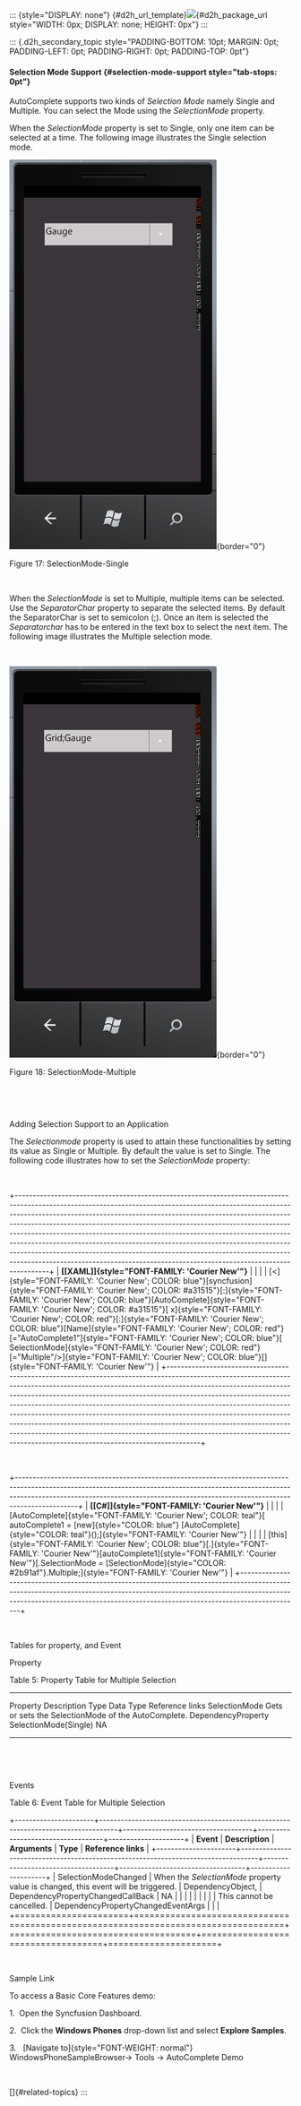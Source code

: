 ::: {style="DISPLAY: none"}
[](ms-xhelp:///?Id=d2h_url_template){#d2h_url_template}![](!package_url!){#d2h_package_url style="WIDTH: 0px; DISPLAY: none; HEIGHT: 0px"}
:::

::: {.d2h_secondary_topic style="PADDING-BOTTOM: 10pt; MARGIN: 0pt; PADDING-LEFT: 0pt; PADDING-RIGHT: 0pt; PADDING-TOP: 0pt"}
#### Selection Mode Support {#selection-mode-support style="tab-stops: 0pt"}

AutoComplete supports two kinds of *Selection Mode* namely Single and Multiple. You can select the Mode using the *SelectionMode* property.

When the *SelectionMode* property is set to Single, only one item can be selected at a time. The following image illustrates the Single selection mode.

![Description: C:\\Users\\labuser\\Desktop\\Image\\singleSelection.png](ImagesExt/image78_20.png){border="0"}

Figure 17: SelectionMode-Single

 

When the *SelectionMode* is set to Multiple, multiple items can be selected. Use the *SeparatorChar* property to separate the selected items. By default the SeparatorChar is set to semicolon (;). Once an item is selected the *Separatorchar* has to be entered in the text box to select the next item. The following image illustrates the Multiple selection mode.

 

![Description: C:\\Users\\labuser\\Desktop\\Image\\MultiSelection.png](ImagesExt/image78_21.png){border="0"}

Figure 18: SelectionMode-Multiple

 

 

Adding Selection Support to an Application

The *Selectionmode* property is used to attain these functionalities by setting its value as Single or Multiple. By default the value is set to Single. The following code illustrates how to set the *SelectionMode* property:

 

+---------------------------------------------------------------------------------------------------------------------------------------------------------------------------------------------------------------------------------------------------------------------------------------------------------------------------------------------------------------------------------------------------------------------------------------------------------------------------------------------------------------------------------------------------------------------------------------------------------------------------------------------------------+
| **[\[XAML\]]{style="FONT-FAMILY: 'Courier New'"}**                                                                                                                                                                                                                                                                                                                                                                                                                                                                                                                                                                                                      |
|                                                                                                                                                                                                                                                                                                                                                                                                                                                                                                                                                                                                                                                         |
| [\<]{style="FONT-FAMILY: 'Courier New'; COLOR: blue"}[syncfusion]{style="FONT-FAMILY: 'Courier New'; COLOR: #a31515"}[:]{style="FONT-FAMILY: 'Courier New'; COLOR: blue"}[AutoComplete]{style="FONT-FAMILY: 'Courier New'; COLOR: #a31515"}[ x]{style="FONT-FAMILY: 'Courier New'; COLOR: red"}[:]{style="FONT-FAMILY: 'Courier New'; COLOR: blue"}[Name]{style="FONT-FAMILY: 'Courier New'; COLOR: red"}[=\"AutoComplete1\"]{style="FONT-FAMILY: 'Courier New'; COLOR: blue"}[ SelectionMode]{style="FONT-FAMILY: 'Courier New'; COLOR: red"}[=\"Multiple\"/\>]{style="FONT-FAMILY: 'Courier New'; COLOR: blue"}[]{style="FONT-FAMILY: 'Courier New'"} |
+---------------------------------------------------------------------------------------------------------------------------------------------------------------------------------------------------------------------------------------------------------------------------------------------------------------------------------------------------------------------------------------------------------------------------------------------------------------------------------------------------------------------------------------------------------------------------------------------------------------------------------------------------------+

 

+-----------------------------------------------------------------------------------------------------------------------------------------------------------------------------------------------------------------------------------------------------------+
| **[\[C#\]]{style="FONT-FAMILY: 'Courier New'"}**                                                                                                                                                                                                          |
|                                                                                                                                                                                                                                                           |
| [AutoComplete]{style="FONT-FAMILY: 'Courier New'; COLOR: teal"}[ autoComplete1 = [new]{style="COLOR: blue"} [AutoComplete]{style="COLOR: teal"}();]{style="FONT-FAMILY: 'Courier New'"}                                                                   |
|                                                                                                                                                                                                                                                           |
| [this]{style="FONT-FAMILY: 'Courier New'; COLOR: blue"}[.]{style="FONT-FAMILY: 'Courier New'"}[autoComplete1]{style="FONT-FAMILY: 'Courier New'"}[.SelectionMode = [SelectionMode]{style="COLOR: #2b91af"}.Multiple;]{style="FONT-FAMILY: 'Courier New'"} |
+-----------------------------------------------------------------------------------------------------------------------------------------------------------------------------------------------------------------------------------------------------------+

 

Tables for property, and Event

Property

Table 5: Property Table for Multiple Selection

  --------------- ----------------------------------------------------- -------------------- ----------------------- -----------------
  Property        Description                                           Type                 Data Type               Reference links
  SelectionMode   Gets or sets the SelectionMode of the AutoComplete.   DependencyProperty   SelectionMode(Single)   NA
  --------------- ----------------------------------------------------- -------------------- ----------------------- -----------------

 

 

Events

Table 6: Event Table for Multiple Selection

+----------------------+-----------------------------------------------------------------------------------+------------------------------------+-----------------------------------+---------------------+
| **Event**            | **Description**                                                                   | **Arguments**                      | **Type**                          | **Reference links** |
+----------------------+-----------------------------------------------------------------------------------+------------------------------------+-----------------------------------+---------------------+
| SelectionModeChanged | When the *SelectionMode* property value is changed, this event will be triggered. | DependencyObject,                  | DependencyPropertyChangedCallBack | NA                  |
|                      |                                                                                   |                                    |                                   |                     |
|                      | This cannot be cancelled.                                                         | DependencyPropertyChangedEventArgs |                                   |                     |
+======================+===================================================================================+====================================+===================================+=====================+

 

Sample Link

To access a Basic Core Features demo:

1.  Open the Syncfusion Dashboard.

2.  Click the **Windows Phones** drop-down list and select **Explore Samples**.

3.   [Navigate to]{style="FONT-WEIGHT: normal"} WindowsPhoneSampleBrowser-\> Tools -\> AutoComplete Demo

 

[]{#related-topics}
:::
